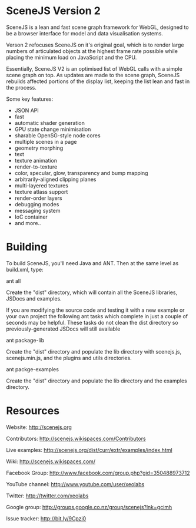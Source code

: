 # SceneJS Version 2

SceneJS is a lean and fast scene graph framework for WebGL, designed to be a browser interface
for model and data visualisation systems.

Verson 2 refocuses SceneJS on it's original goal, which is to render large numbers of articulated
objects at the highest frame rate possible while placing the minimum load on JavaScript and the CPU.

Essentially, SceneJS V2 is an optimised list of WebGL calls with a simple scene graph on top. As
updates are made to the scene graph, SceneJS rebuilds affected portions of the display list, keeping
the list lean and fast in the process.

Some key features:

 * JSON API
 * fast
 * automatic shader generation
 * GPU state change minimisation
 * sharable OpenSG-style node cores
 * multiple scenes in a page
 * geometry morphing
 * text
 * texture animation
 * render-to-texture
 * color, specular, glow, transparency and bump mapping
 * arbitrarily-aligned clipping planes
 * multi-layered textures
 * texture atlass support
 * render-order layers
 * debugging modes
 * messaging system
 * IoC container
 * and more..


# Building

To build SceneJS, you'll need Java and ANT. Then at the same level as build.xml, type:

ant all

Create the "dist" directory, which will contain all the SceneJS libraries, JSDocs and examples.

If you are modifying the source code and testing it with a new example or your own project the following 
ant tasks which complete in just a couple of seconds may be helpful. These tasks do not clean the dist 
directory so previously-generated JSDocs will still available

ant package-lib

Create the "dist" directory and populate the lib directory with scenejs.js, scenejs.min.js, and the plugins and utils directories.

ant packge-examples

Create the "dist" directory and populate the lib directory and the examples directory.


# Resources

Website:
http://scenejs.org

Contributors:
http://scenejs.wikispaces.com/Contributors

Live examples:
http://scenejs.org/dist/curr/extr/examples/index.html

Wiki:
http://scenejs.wikispaces.com/

Facebook Group:
http://www.facebook.com/group.php?gid=350488973712

YouTube channel:
http://www.youtube.com/user/xeolabs

Twitter:
http://twitter.com/xeolabs

Google group:
http://groups.google.co.nz/group/scenejs?lnk=gcimh

Issue tracker:
http://bit.ly/9Cpzi0

